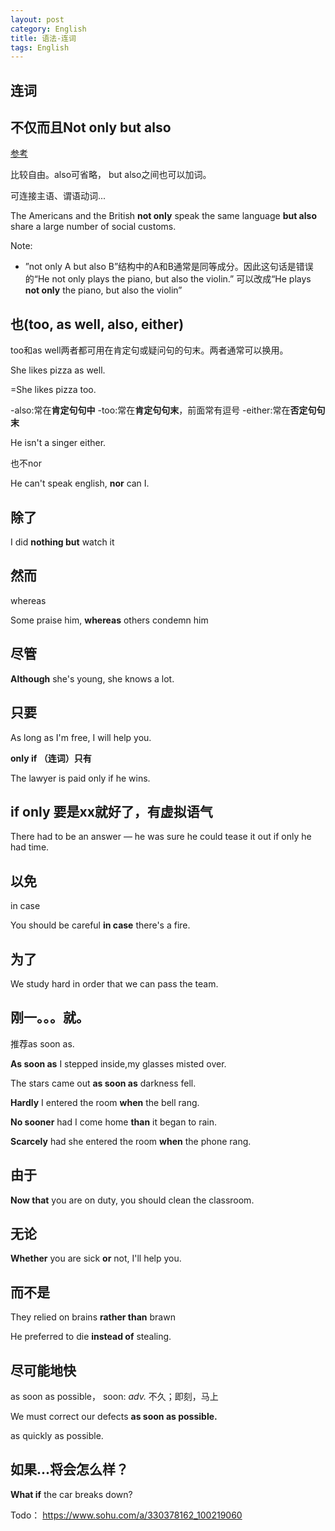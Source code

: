 ```yaml
---
layout: post
category: English
title: 语法-连词
tags: English
---
```


## 连词



## 不仅而且Not only but also

[参考](https://en-grammar.xiao84.com/201612/27635.html)

比较自由。also可省略， but also之间也可以加词。

可连接主语、谓语动词...

The Americans and the British **not only** speak the same language **but also** share a large number of social customs.



Note:

- ”not only A but also B”结构中的A和B通常是同等成分。因此这句话是错误的“He not only plays the piano, but also the violin.” 可以改成“He plays **not only** the piano, but also the violin”

## 也(too, as well, also, either)

too和as well两者都可用在肯定句或疑问句的句末。两者通常可以换用。

She likes pizza as well.

=She likes pizza too.



-also:常在**肯定句句中**
-too:常在**肯定句句末**，前面常有逗号
-either:常在**否定句句末**



He isn't a singer either.



也不nor

He can't speak english, **nor** can I.

## 除了

I did **nothing but** watch it

## 然而

whereas

Some praise him, **whereas** others condemn him



## 尽管

**Although** she's young, she knows a lot.

## 只要

As long as I'm free, I will help you.

**only if （连词）只有**

The lawyer is paid only if he wins.

## **if only 要是xx就好了，有虚拟语气**

There had to be an answer — he was sure he could tease it out if only he had time.

## 以免

in case

You should be careful **in case** there's a fire.

## 为了

We study hard in order that we can pass the team.



## 刚一。。。就。

推荐as soon as.

**As soon as** I stepped inside,my glasses misted over.

The stars came out **as soon as** darkness fell.



**Hardly** I entered the room **when** the bell rang.

**No sooner** had I come home **than** it began to rain.

**Scarcely** had she entered the room **when** the phone rang.

## 由于

**Now that** you are on duty, you should clean the classroom.

## 无论

**Whether** you are sick **or** not, I'll help you. 

## 而不是

They relied on brains **rather than** brawn

He preferred to die **instead of** stealing.

## 尽可能地快

as soon as possible， soon: *adv.* 不久；即刻，马上

We must correct our defects **as soon as possible.**

as quickly as possible.

## 如果...将会怎么样？

**What if** the car breaks down?







Todo： https://www.sohu.com/a/330378162_100219060
